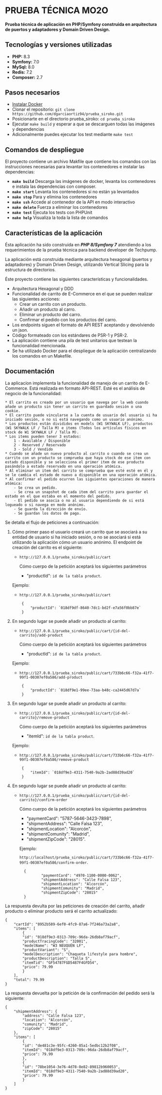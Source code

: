 
# PRUEBA TÉCNICA MO2O
  
#### Prueba técnica de aplicación en **PHP/Symfony** construida en **arquitectura de puertos y adaptadores y Domain Driven Design**.  


## Tecnologías y versiones utilizadas


* **PHP:** 8.3
* **Symfony:** 7.0
* **MySql:** 8.0
* **Redis:** 7.2
* **Composer:** 2.7

## Pasos necesarios

* [Instalar Docker](https://www.docker.com/get-started/)
* Clonar el repositorio: `git clone https://github.com/dgarciaortiz94/prueba_siroko.git`
* Posicionarte en el directorio prueba_siroko: `cd prueba_siroko`
* Ejecutar `make build` y esperar a que se descarguen todas las imágenes y dependencias
* Adicionalmente puedes ejecutar los test mediante `make test`

## Comandos de despliegue

El proyecto contiene un archivo Makfile que contiene los comandos con las instrucciones necesarias 
para levantar los contenedores e instalar las dependencias:

* **`make build`**  Descarga las imágenes de docker, levanta los contenedores e instala las dependencias con composer.
* **`make start`**  Levanta los contenedores si no están ya levantados
* **`make stop`**   Para y elimina los contenedores
* **`make ssh`**    Accede al contenedor de la API en modo interactivo
* **`make delete`** Fuerza a eliminar los contenedores
* **`make test`**   Ejecuta los tests con PHPUnit
* **`make help`**   Visualiza la toda la lista de comandos

## Características de la aplicación

Ésta aplicación ha sido construida en ***PHP 8/Symfony 7*** atendiendo a los requerimientos de la prueba técnica para backend developer de Techpump.

La aplicación está construida mediante arquitectura hexagonal (puertos y adaptadores) y Domain Driven Design, utilizando Vertical Slicing 
para la estructura de directorios.

Éste proyecto contiene las siguientes características y funcionalidades.

* Arquitectura Hexagonal y DDD
* Funcionalidad de carrito de E-Commerce en el que se pueden realizar las siguientes acciones:
    - Crear un carrito con un producto.
    - Añadir un producto al carro.
    - Eliminar un producto del carro.
    - Confirmar el pedido con los productos del carro.
* Los endpoints siguen el formato de API REST aceptando y devolviendo un json.
* Código formateado con los estándares de PSR-1 y PSR-2.
* La aplicación contiene una pila de test unitarios que testean la funcionalidad mencionada.
* Se ha utilizado Docker para el despliegue de la aplicación centralizando los comandos en un Makefile.

## Documentación

La aplicacíon implementa la funcionalidad de manejo de un carrito de E-Commerce. Está realizada en formato API-REST. Esté es el análisis de negocio de la funcionalidad:

    * El carrito es creado por un usuario que navega por la web cuando añade un producto sin tener un carrito en guardado sesión o una cookie.
    * El carrito puede vincularse a la cuenta de usuario del usuario si ha iniciado sesión, o no si está navegando como un usuario anónimo.
    * Los productos están divididos en models (W1 SKYWALK LF), productos (W1 SKYWALK LF / Talla M) e items (Todos los artículos físicos en stock de W1 SKYWALK LF / Talla M).
    * Los items pueden tener 3 estados:
        1 - Available / Disponible
        2 - Reserved / Reservado
        3 - Sold / Vendido
    * Cuando se añade un nuevo producto al carrito o cuando se crea un carrito con un producto se comprueba que haya stock de ese item con estado disponible y se selecciona el primer item de ese producto pasándolo a estado reservado en una operación atómica.
    * Al eliminar un item del carrito se comprueba que esté esté en él y se le cambia el estado de nuevo a disponible en una operación atómica.
    * Al confirmar el pedido ocurren las siguientes operaciones de manera atómica:
        - Se crea un pedido.
        - Se crea un snapshot de cada item del carrito para guardar el estado en el que estaba en el momento del pedido.
        - El pedido se asocia o no al usuario dependiendo de si está logueado o si navega en modo anónimo.
        - Se guarda la dirección de envío.
        - Se guardan los datos de pago.

Se detalla el flujo de peticiones a continuación:

1. Cómo primer paso el usuario creará un carrito que se asociará a su entidad de usuario si ha iniciado sesión, o no se asociará si está utilizando la aplicación cómo un usuario anónimo. El endpoint de creación del carrito es el siguiente:

    * `http://127.0.0.1/prueba_siroko/public/cart`

	    Cómo cuerpo de la petición aceptará los siguientes parámetros

	    * "productId": `id de la tabla product`.

    Ejemplo: 

    *  `http://127.0.0.1/prueba_siroko/public/cart`

		    {
		        "productId": `018df9df-8640-7dc1-bd2f-e7a56f0bb87e`
		    }

2. En segundo lugar se puede añadir un producto al carrito:

    * `http://127.0.0.1/prueba_siroko/public/cart/{id-del-carrito}/add-product`

	    Cómo cuerpo de la petición aceptará los siguientes parámetros

	    * "productId": `id de la tabla product`.

    Ejemplo: 

    *  `http://127.0.0.1/prueba_siroko/public/cart/733b6c66-f32a-41f7-99f1-00307ef0a586/add-product`

		    {
		        "productId": `018df9e1-99ee-73aa-b48c-ca2445d67d7a`
		    }

3. En segundo lugar se puede añadir un producto al carrito:

    * `http://127.0.0.1/prueba_siroko/public/cart/{id-del-carrito}/remove-product`

	    Cómo cuerpo de la petición aceptará los siguientes parámetros

	    * "itemId": `id de la tabla product`.

    Ejemplo: 

    *  `http://127.0.0.1/prueba_siroko/public/cart/733b6c66-f32a-41f7-99f1-00307ef0a586/remove-product`

		    {
		        "itemId": `018df9e3-4311-7540-9a2b-2ad88d39ad20`
		    }

4. En segundo lugar se puede añadir un producto al carrito:

	* `http://127.0.0.1/prueba_siroko/public/cart/{id-del-carrito}/confirm-order`

		Cómo cuerpo de la petición aceptará los siguientes parámetros

		* "paymentCard": "5787-5646-3423-7898",
		* "shipmentAddress": "Calle Falsa 123",
		* "shipmentLocation": "Alcorcón",
		* "shipmentComunity": "Madrid",
		* "shipmentZipCode": "28015".

		Ejemplo: 

		`http://localhost/prueba_siroko/public/cart/733b6c66-f32a-41f7-99f1-00307ef0a586/confirm-order`.

		    {
			        "paymentCard": "4970-1100-0000-0062",
			        "shipmentAddress": "Calle Falsa 123",
			        "shipmentLocation": "Alcorcón",
			        "shipmentComunity": "Madrid",
			        "shipmentZipCode": "28015"
		    }

La respuesta devulta por las peticiones de creación del carrito, añadir producto o eliminar producto será el carrito actualizado:

    {
        "cartId": "8952b589-6ef0-4fc9-87a6-7f246a73a2a8",
        "items": [
            {
            "id": "018df9e3-0313-709c-96da-26db8af79acf",
            "productTracingCode": "32001",
            "modelName": "W3 NEUQUÉN LF",
            "productVariant": "S",
            "modelDescription": "Chaqueta lifestyle para hombre",
            "productDescription": "Talla S",
            "itemTid": "GF54787FGD5487F4GFD54",
            "price": 79.99
            }
        ],
        "total": 79.99
    }

La respuesta devuelta por la petición de la confirmación del pedido será la siguiente:

    {
        "shipmentAddress": {
            "address": "Calle Falsa 123",
            "location": "Alcorcón",
            "comunity": "Madrid",
            "zipCode": "28015"
        },
        "items": [
            {
            "id": "de481c3e-95fc-4260-85a1-5edbc12b2f08",
            "itemId": "018df9e3-0313-709c-96da-26db8af79acf",
            "price": 79.99
            },
            {
            "id": "78be1054-3e76-4d78-8e82-89812b960053",
            "itemId": "018df9e3-4311-7540-9a2b-2ad88d39ad20",
            "price": 79.99
            }
        ]
    }